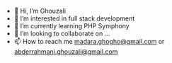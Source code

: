 - 👋 Hi, I’m Ghouzali
- 👀 I’m interested in full stack development
- 🌱 I’m currently learning PHP Symphony
- 💞️ I’m looking to collaborate on ...
- 📫 How to reach me madara.ghogho@gmail.com or abderrahmani.ghouzali@gmail.com

<!---
GH0GH0/GH0GH0 is a ✨ special ✨ repository because its `README.md` (this file) appears on your GitHub profile.
You can click the Preview link to take a look at your changes.
--->
